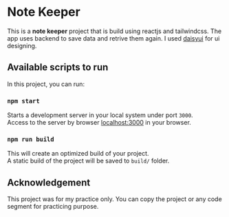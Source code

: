 Note Keeper
===========

This is a **note keeper** project that is build using reactjs and tailwindcss. The app uses backend to save data and retrive them again. I used [daisyui](https://daisyui) for ui designing.

## Available scripts to run

In this project, you can run:

### `npm start`

Starts a development server in your local system under port `3000`.\
Access to the server by browser [localhost:3000](http://localhost:3000) in your browser.

### `npm run build`

This will create an optimized build of your project.\
A static build of the project will be saved to `build/` folder.

## Acknowledgement

This project was for my practice only. You can copy the project or any code segment for practicing purpose.
